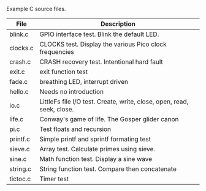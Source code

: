 Example C source files.

| File | Description |
| --- | ---
| blink.c | GPIO interface test. Blink the default LED. |
| clocks.c | CLOCKS test. Display the various Pico clock frequencies |
| crash.c | CRASH recovery test. Intentional hard fault |
| exit.c | exit function test |
| fade.c | breathing LED, interrupt driven |
| hello.c | Needs no introduction |
| io.c | LittleFs file I/O test. Create, write, close, open, read, seek, close. |
| life.c | Conway's game of life. The Gosper glider canon |
| pi.c | Test floats and recursion |
| printf.c | Simple printf and sprintf formating test |
| sieve.c | Array test. Calculate primes using sieve. |
| sine.c | Math function test. Display a sine wave |
| string.c | String function test. Compare then concatenate |
| tictoc.c | Timer test |
